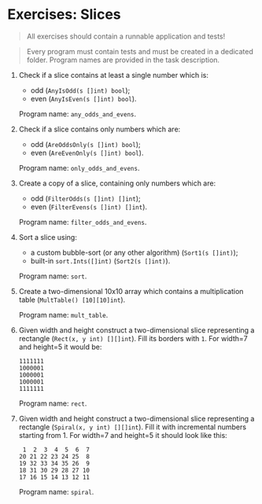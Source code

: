 # Exercises: Slices

> All exercises should contain a runnable application and tests!

> Every program must contain tests and must be created in a dedicated folder.
Program names are provided in the task description.

1. Check if a slice contains at least a single number which is:
    - odd (`AnyIsOdd(s []int) bool`);
    - even (`AnyIsEven(s []int) bool`).

   Program name: `any_odds_and_evens`.

2. Check if a slice contains only numbers which are:
    - odd (`AreOddsOnly(s []int) bool`);
    - even (`AreEvenOnly(s []int) bool`).

   Program name: `only_odds_and_evens`. 

3. Create a copy of a slice, containing only numbers which are:
    - odd (`FilterOdds(s []int) []int`);
    - even (`FilterEvens(s []int) []int`).

   Program name: `filter_odds_and_evens`.

4. Sort a slice using:
    - a custom bubble-sort (or any other algorithm) (`Sort1(s []int)`);
    - built-in `sort.Ints([]int)` (`Sort2(s []int)`).

   Program name: `sort`.

5. Create a two-dimensional 10x10 array which contains a multiplication table
   (`MultTable() [10][10]int`).

   Program name: `mult_table`.

6. Given width and height construct a two-dimensional slice representing a
   rectangle (`Rect(x, y int) [][]int`). Fill its borders with `1`. For width=7
   and height=5 it would be:

   ```
   1111111
   1000001
   1000001
   1000001
   1111111
   ```

   Program name: `rect`.

7. Given width and height construct a two-dimensional slice representing a
   rectangle (`Spiral(x, y int) [][]int`). Fill it with incremental numbers
   starting from 1. For width=7 and height=5 it should look like this:

   ```
    1  2  3  4  5  6  7
   20 21 22 23 24 25  8
   19 32 33 34 35 26  9
   18 31 30 29 28 27 10
   17 16 15 14 13 12 11
   ```

   Program name: `spiral`.